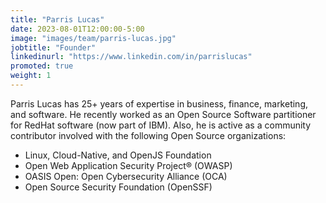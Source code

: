 ```yaml
---
title: "Parris Lucas"
date: 2023-08-01T12:00:00-5:00
image: "images/team/parris-lucas.jpg"
jobtitle: "Founder"
linkedinurl: "https://www.linkedin.com/in/parrislucas"
promoted: true
weight: 1
---
```


Parris Lucas has 25+ years of expertise in business, finance, marketing, and software. He recently worked as an Open Source Software partitioner for RedHat software (now part of IBM). Also, he is active as a community contributor involved with the following Open Source organizations:
- Linux, Cloud-Native, and OpenJS Foundation
- Open Web Application Security Project® (OWASP)
- OASIS Open: Open Cybersecurity Alliance (OCA)
- Open Source Security Foundation (OpenSSF)
